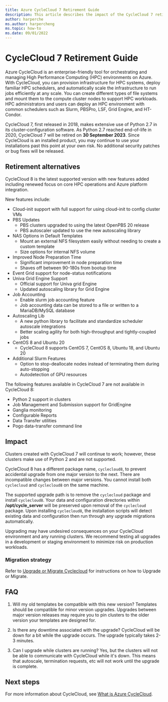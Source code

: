 ```yaml
---
title: Azure CycleCloud 7 Retirement Guide
description: This article describes the impact of the CycleCloud 7 retirement and migration options.
author: harperche
ms.author: harpercheng
ms.topic: how-to
ms.date: 09/01/2022
---
```


# CycleCloud 7 Retirement Guide

Azure CycleCloud is an enterprise-friendly tool for orchestrating and managing High Performance Computing (HPC) environments on Azure. With CycleCloud, you can provision infrastructure for HPC systems, deploy familiar HPC schedulers, and automatically scale the infrastructure to run jobs efficiently at any scale. You can create different types of file systems and mount them to the compute cluster nodes to support HPC workloads. HPC administrators and users can deploy an HPC environment with common schedulers such as Slurm, PBSPro, LSF, Grid Engine, and HT-Condor.

CycleCloud 7, first released in 2018, makes extensive use of Python 2.7 in its cluster-configuration software. As Python 2.7 reached end-of-life in 2020, CycleCloud 7 will be retired on **30 September 2023**. Since CycleCloud is an installed product, you may continue to use your installations past this point at your own risk. No additional security patches or bug fixes will be released.

## Retirement alternatives

CycleCloud 8 is the latest supported version with new features added including renewed focus on core HPC operations and Azure platform integration.

New features include:

- Cloud-init support with full support for using cloud-init to config cluster VMs
- PBS Updates
  - PBS clusters upgraded to using the latest OpenPBS 20 release
  - PBS autoscaler updated to use the new autoscaling library
- NAS Options in Default Templates 
  - Mount an external NFS filesystem easily without needing to create a custom template
  - Size options for internal NFS volume
- Improved Node Preparation Time 
  - Significant improvement in node preparation time
  - Shaves off between 90-180s from bootup time
- Event Grid support for node-status notifications
- Univa Grid Engine Support 
  - Official support for Univa grid Engine
  - Updated autoscaling library for Grid Engine
- Job Accounting 
  - Enable slurm job accounting feature
  - Job accounting data can be stored to a file or written to a MariaDB/MySQL database
- Autoscaling Lib 
  - A new python library to facilitate and standardize scheduler autoscale integrations
  - Better scaling agility for both high-throughput and tightly-coupled jobs
- CentOS 8 and Ubuntu 20 
  - CycleCloud 8 supports CentOS 7, CentOS 8, Ubuntu 18, and Ubuntu 20
- Additional Slurm Features
  - Option to stop-deallocate nodes instead of terminating them during auto-stopping
  - Autodetection of GPU resources

The following features available in CycleCloud 7 are not available in CycleCloud 8:

- Python 2 support in clusters
- Job Management and Submission support for GridEngine 
- Ganglia monitoring
- Configurable Reports
- Data Transfer utilities
- Pogo data-transfer command line

## Impact  

Clusters created with CycleCloud 7 will continue to work; however, these clusters make use of Python 2 and are not supported.

CycleCloud 8 has a different package name, `cyclecloud8`, to prevent accidental upgrade from one major version to the next. There are incompatible changes between major versions. You cannot install both `cyclecloud` and `cyclecloud8` on the same machine.

The supported upgrade path is to remove the `cyclecloud` package and install `cyclecloud8`. Your data and configuration directories within **/opt/cycle_server** will be preserved upon removal of the `cyclecloud` package. Upon installing `cyclecloud8`, the installation scripts will detect existing data and configuration then run through any upgrade migrations automatically.

Upgrading may have undesired consequences on your CycleCloud environment and any running clusters. We recommend testing all upgrades in a development or staging environment to minimize risk on production workloads.

### Migration strategy

Refer to [Upgrade or Migrate Cyclecloud](upgrade-and-migrate.md) for instructions on how to Upgrade or Migrate.

## FAQ

1. Will my old templates be compatible with this new version?
   Templates should be compatible for minor version upgrades. Upgrades between major version releases may require you to pin clusters to the older version your templates are designed for.

2. Is there any downtime associated with the upgrade?
   CycleCloud will be down for a bit while the upgrade occurs. The upgrade typically takes 2-3 minutes.

3. Can I upgrade while clusters are running?
   Yes, but the clusters will not be able to communicate with CycleCloud while it's down. This means that autoscale, termination requests, etc will not work until the upgrade is complete.

## Next steps

For more information about CycleCloud, see [What is Azure CycleCloud](../overview.md).
